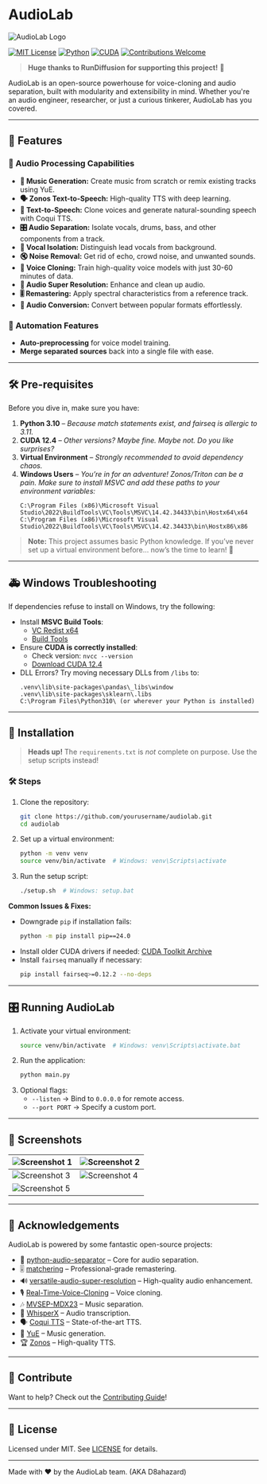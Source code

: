 # AudioLab

![AudioLab Logo](./res/audiolab_lg.png)

[![MIT License](https://img.shields.io/badge/license-MIT-blue.svg)](LICENSE)
[![Python](https://img.shields.io/badge/python-3.10%2B-blue.svg)](https://www.python.org/downloads/)
[![CUDA](https://img.shields.io/badge/CUDA-cu121-brightgreen)](https://developer.nvidia.com/cuda-downloads)
[![Contributions Welcome](https://img.shields.io/badge/contributions-welcome-brightgreen)](CONTRIBUTING.md)

> **Huge thanks to RunDiffusion for supporting this project!** 🎉

AudioLab is an open-source powerhouse for voice-cloning and audio separation, built with modularity and extensibility in mind. Whether you're an audio engineer, researcher, or just a curious tinkerer, AudioLab has you covered.

---

## 🌟 Features

### 🎵 Audio Processing Capabilities
- **🎼 Music Generation:** Create music from scratch or remix existing tracks using YuE.
- **🗣️ Zonos Text-to-Speech:** High-quality TTS with deep learning.
- **📢 Text-to-Speech:** Clone voices and generate natural-sounding speech with Coqui TTS.
- **🎛️ Audio Separation:** Isolate vocals, drums, bass, and other components from a track.
- **🎤 Vocal Isolation:** Distinguish lead vocals from background.
- **🔇 Noise Removal:** Get rid of echo, crowd noise, and unwanted sounds.
- **🧬 Voice Cloning:** Train high-quality voice models with just 30-60 minutes of data.
- **🚀 Audio Super Resolution:** Enhance and clean up audio.
- **🎚️ Remastering:** Apply spectral characteristics from a reference track.
- **🔄 Audio Conversion:** Convert between popular formats effortlessly.

### 🤖 Automation Features
- **Auto-preprocessing** for voice model training.
- **Merge separated sources** back into a single file with ease.

---

## 🛠️ Pre-requisites

Before you dive in, make sure you have:

1. **Python 3.10** – *Because match statements exist, and fairseq is allergic to 3.11.*
2. **CUDA 12.4** – *Other versions? Maybe fine. Maybe not. Do you like surprises?*
3. **Virtual Environment** – *Strongly recommended to avoid dependency chaos.*
4. **Windows Users** – *You’re in for an adventure! Zonos/Triton can be a pain. Make sure to install MSVC and add these paths to your environment variables:*
   ```plaintext
   C:\Program Files (x86)\Microsoft Visual Studio\2022\BuildTools\VC\Tools\MSVC\14.42.34433\bin\Hostx64\x64
   C:\Program Files (x86)\Microsoft Visual Studio\2022\BuildTools\VC\Tools\MSVC\14.42.34433\bin\Hostx86\x86
   ```

> **Note:** This project assumes basic Python knowledge. If you’ve never set up a virtual environment before... now’s the time to learn! 🚀

---

## 🚑 Windows Troubleshooting

If dependencies refuse to install on Windows, try the following:

- Install **MSVC Build Tools**:
  - [VC Redist x64](https://aka.ms/vs/17/release/vc_redist.x64.exe)
  - [Build Tools](https://aka.ms/vs/17/release/vs_BuildTools.exe)
- Ensure **CUDA is correctly installed**:
  - Check version: `nvcc --version`
  - [Download CUDA 12.4](https://developer.download.nvidia.com/compute/cuda/12.4.0/local_installers/cuda_12.4.0_551.61_windows.exe)
- DLL Errors? Try moving necessary DLLs from `/libs` to:
  ```plaintext
  .venv\lib\site-packages\pandas\_libs\window
  .venv\lib\site-packages\sklearn\.libs
  C:\Program Files\Python310\ (or wherever your Python is installed)
  ```

---

## 🚀 Installation

> **Heads up!** The `requirements.txt` is *not* complete on purpose. Use the setup scripts instead!

### 🛠 Steps

1. Clone the repository:
   ```bash
   git clone https://github.com/yourusername/audiolab.git
   cd audiolab
   ```
2. Set up a virtual environment:
   ```bash
   python -m venv venv
   source venv/bin/activate  # Windows: venv\Scripts\activate
   ```
3. Run the setup script:
   ```bash
   ./setup.sh  # Windows: setup.bat
   ```

**Common Issues & Fixes:**
- Downgrade `pip` if installation fails:
  ```bash
  python -m pip install pip==24.0
  ```
- Install older CUDA drivers if needed: [CUDA Toolkit Archive](https://developer.nvidia.com/cuda-toolkit-archive)
- Install `fairseq` manually if necessary:
  ```bash
  pip install fairseq>=0.12.2 --no-deps
  ```

---

## 🎛️ Running AudioLab

1. Activate your virtual environment:
   ```bash
   source venv/bin/activate  # Windows: venv\Scripts\activate.bat
   ```
2. Run the application:
   ```bash
   python main.py
   ```
3. Optional flags:
   - `--listen` → Bind to `0.0.0.0` for remote access.
   - `--port PORT` → Specify a custom port.

---

## 📸 Screenshots

| ![Screenshot 1](./res/img/ss1_zonos.png) | ![Screenshot 2](./res/img/ss2_tts.png) |
|---------------------------------|---------------------------------|
| ![Screenshot 3](./res/img/ss3_yue.png) | ![Screenshot 4](./res/img/ss4_process.png) |
| ![Screenshot 5](./res/img/ss4_train.png) | |

---

## 🤝 Acknowledgements

AudioLab is powered by some fantastic open-source projects:
- 🎵 [python-audio-separator](https://github.com/nomadkaraoke/python-audio-separator) – Core for audio separation.
- 🎚 [matchering](https://github.com/sergree/matchering) – Professional-grade remastering.
- 🔊 [versatile-audio-super-resolution](https://github.com/haoheliu/versatile_audio_super_resolution) – High-quality audio enhancement.
- 🎙 [Real-Time-Voice-Cloning](https://github.com/RVC-Project/Retrieval-based-Voice-Conversion-WebUI) – Voice cloning.
- 🎶 [MVSEP-MDX23](https://github.com/ZFTurbo/MVSEP-MDX23-music-separation-model) – Music separation.
- 📜 [WhisperX](https://github.com/m-bain/whisperX) – Audio transcription.
- 🗣 [Coqui TTS](https://github.com/coqui-ai/TTS) – State-of-the-art TTS.
- 🎼 [YuE](https://github.com/multimodal-art-projection/YuE) – Music generation.
- 🏆 [Zonos](https://github.com/Zyphra/Zonos) – High-quality TTS.

---

## 🌟 Contribute

Want to help? Check out the [Contributing Guide](CONTRIBUTING.md)! 

---

## 📜 License

Licensed under MIT. See [LICENSE](LICENSE) for details.

---

Made with ❤️ by the AudioLab team. (AKA D8ahazard)
